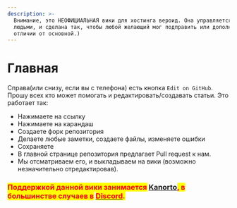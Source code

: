 ```yaml
---
description: >-
  Внимание, это НЕОФИЦИАЛЬНАЯ вики для хостинга вероид. Она управляется обычными
  людьми, и сделана так, чтобы любой желающий мог подправить или дополнить ее(в
  отличии от основной.)
---
```


# Главная

Справа(или снизу, если вы с телефона) есть кнопка `Edit on GitHub`. Прошу всех кто может помогать и редактировать/создавать статьи. Это работает так:&#x20;

* Нажимаете на ссылку
* Нажимаете на карандаш
* Создаете форк репозитория
* Делаете любые заметки, создаете файлы, изменяете ошибки
* Сохраняете
* В главной странице репозитория предлагает Pull request к нам.&#x20;
* Мы отсматриваем его, и выкладываем на вики (возможно незначительно отредактировав).

### <mark style="color:red;">**Поддержкой данной вики занимается**</mark> [Kanorto](https://app.gitbook.com/u/u0wFK4TjHGUDJSTfsKh9emBBLrm1 "mention")<mark style="color:red;">**, в большинстве случаев в**</mark> [<mark style="color:red;">**Discord**</mark>](https://discord.gg/HFUjFeU4fn)<mark style="color:red;">**.**</mark>
